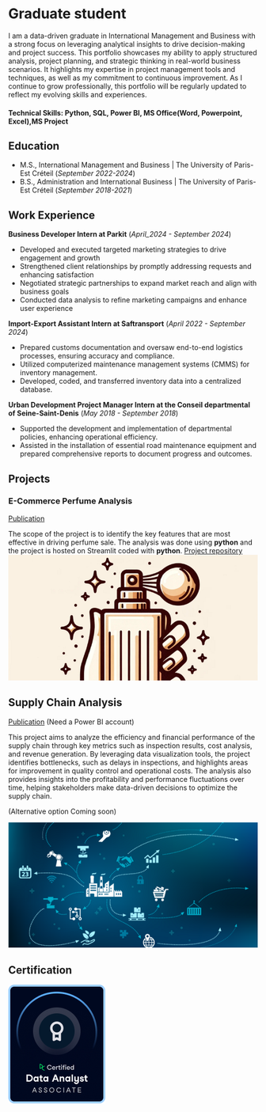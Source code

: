 # Graduate student
I am a data-driven graduate in International Management and Business with a strong focus on leveraging analytical insights to drive decision-making and project success. This portfolio showcases my ability to apply structured analysis, project planning, and strategic thinking in real-world business scenarios. It highlights my expertise in project management tools and techniques, as well as my commitment to continuous improvement. As I continue to grow professionally, this portfolio will be regularly updated to reflect my evolving skills and experiences.

#### Technical Skills: Python, SQL, Power BI, MS Office(Word, Powerpoint, Excel),MS Project

## Education
- M.S., International Management and Business	| The University of Paris-Est Créteil (_September 2022-2024_)	 			        		
- B.S., Administration and International Business | The University of Paris-Est Créteil (_September 2018-2021_)

## Work Experience
**Business Developer Intern at Parkit** (_April_2024 - September 2024_)
- Developed and executed targeted marketing strategies to drive engagement and growth
- Strengthened client relationships by promptly addressing requests and enhancing satisfaction
- Negotiated strategic partnerships to expand market reach and align with business goals
- Conducted data analysis to refine marketing campaigns and enhance user experience

**Import-Export Assistant Intern at Saftransport** (_April 2022 - September 2024_)
- Prepared customs documentation and oversaw end-to-end logistics processes, ensuring accuracy and compliance.
- Utilized computerized maintenance management systems (CMMS) for inventory management.
- Developed, coded, and transferred inventory data into a centralized database.

**Urban Development Project Manager Intern at the Conseil departmental of Seine-Saint-Denis** (_May 2018 - September 2018_)
- Supported the development and implementation of departmental policies, enhancing operational efficiency.
- Assisted in the installation of essential road maintenance equipment and prepared comprehensive reports to document progress and outcomes.

## Projects 
### E-Commerce Perfume Analysis
[Publication](https://yazid2310-perfumeanalysis-perfume-dashboard-5wnoht.streamlit.app/)

The scope of the project is to identify the key features that are most effective in driving perfume sale. The analysis was done using **python** and the project is hosted on Streamlit coded with **python**.
[Project repository](https://github.com/Yazid2310/PerfumeAnalysis)
![Perfume](assets/img/dataset-cover.png)

## Supply Chain Analysis
[Publication](https://1drv.ms/p/c/554f4d3f79821e32/EYJZi2ySsDFKh6xPpyJ_dmMBam0I1cTmuoqAJkXOGMEoow?e=esghCQ&nav=eyJzSWQiOjI1NiwiY0lkIjozMjExODU5NTQyfQ) (Need a Power BI account)

This project aims to analyze the efficiency and financial performance of the supply chain through key metrics such as inspection results, cost analysis, and revenue generation. By leveraging data visualization tools, the project identifies bottlenecks, such as delays in inspections, and highlights areas for improvement in quality control and operational costs. The analysis also provides insights into the profitability and performance fluctuations over time, helping stakeholders make data-driven decisions to optimize the supply chain.

(Alternative option Coming soon)

![Supplychain](assets/img/datasetsupply.png)

## Certification
![Datacamp](assets/img/Associate.png)
